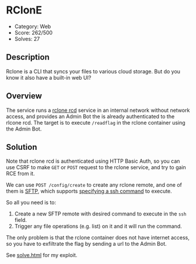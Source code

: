 # RClonE

* Category: Web
* Score: 262/500
* Solves: 27

## Description

Rclone is a CLI that syncs your files to various cloud storage. But do you know it also have a built-in web UI?

## Overview

The service runs a [rclone rcd](https://rclone.org/commands/rclone_rcd/) service in an internal network without network access, and provides an Admin Bot the is already authenticated to the rlcone rcd. The target is to execute `/readflag` in the rclone container using the Admin Bot.

## Solution

Note that rclone rcd is authenticated using HTTP Basic Auth, so you can use CSRF to make `GET` or `POST` request to the rclone service, and try to gain RCE from it.

We can use `POST /config/create` to create any rclone remote, and one of them is [SFTP](https://rclone.org/sftp/), which supports [specifying a ssh command](https://rclone.org/sftp/#sftp-ssh) to execute.

So all you need is to:

1. Create a new SFTP remote with desired command to execute in the `ssh` field.
2. Trigger any file operations (e.g. list) on it and it will run the command.

The only problem is that the rclone container does not have internet access, so you have to exfiltrate the flag by sending a url to the Admin Bot.

See [solve.html](./solution/solve.html) for my exploit.
